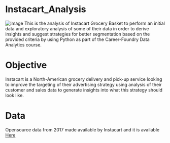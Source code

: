 # Instacart_Analysis
![image](https://user-images.githubusercontent.com/127680412/224563462-ff061ac8-3209-4d45-b561-f7bcd6de7bc7.png)
This is the analysis of Instacart Grocery Basket to perform an initial data and exploratory analysis of some of their data in order to derive insights and suggest strategies for better segmentation based on the provided criteria by using Python as part of the Career-Foundry Data Analytics course.
# Objective
Instacart is a North-American grocery delivery and pick-up service looking to improve the targeting of their advertising strategy using analysis of their customer and sales data to generate insights into what this strategy should look like.
# Data
Opensource data from 2017 made available by Instacart and it is available <a href="https://www.instacart.com/datasets/grocery-shopping-2017">Here</a>
